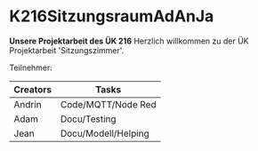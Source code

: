 <html>
<head>

</head>
<body>

# K216SitzungsraumAdAnJa
**Unsere Projektarbeit des ÜK 216**
Herzlich willkommen zu der ÜK Projektarbeit 'Sitzungszimmer'. 

Teilnehmer:
<br>

| Creators | Tasks              |
| -------- | -------------------|
| Andrin   | Code/MQTT/Node Red |
| Adam     | Docu/Testing       |
| Jean     | Docu/Modell/Helping|

</body>
</html>
